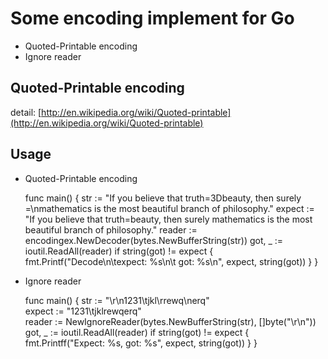 Some encoding implement for Go
==============================

- Quoted-Printable encoding
- Ignore reader

Quoted-Printable encoding
-------------------------

detail: [http://en.wikipedia.org/wiki/Quoted-printable](http://en.wikipedia.org/wiki/Quoted-printable)

Usage
-----

- Quoted-Printable encoding

	func main() {
	    str := "If you believe that truth=3Dbeauty, then surely =\nmathematics is the most beautiful branch of philosophy."
	    expect := "If you believe that truth=beauty, then surely mathematics is the most beautiful branch of philosophy."
	    reader := encodingex.NewDecoder(bytes.NewBufferString(str))
	    got, _ := ioutil.ReadAll(reader)
	    if string(got) != expect {
	        fmt.Printf("Decode\n\texpect: %s\n\t   got: %s\n", expect, string(got))
	    }
	}

- Ignore reader

	func main() {
		str := "\r\n1231\tjkl\rrewq\nerq"	
		expect := "1231\tjklrewqerq"	
		reader := NewIgnoreReader(bytes.NewBufferString(str), []byte("\r\n"))
		got, _ := ioutil.ReadAll(reader)
		if string(got) != expect {
			fmt.Printff("Expect: %s, got: %s", expect, string(got))
		}
	}

